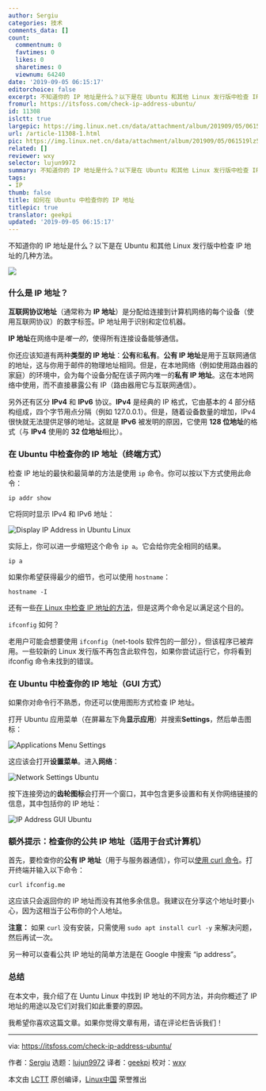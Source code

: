 ```yaml
---
author: Sergiu
categories: 技术
comments_data: []
count:
  commentnum: 0
  favtimes: 0
  likes: 0
  sharetimes: 0
  viewnum: 64240
date: '2019-09-05 06:15:17'
editorchoice: false
excerpt: 不知道你的 IP 地址是什么？以下是在 Ubuntu 和其他 Linux 发行版中检查 IP 地址的几种方法。
fromurl: https://itsfoss.com/check-ip-address-ubuntu/
id: 11308
islctt: true
largepic: https://img.linux.net.cn/data/attachment/album/201909/05/061519lz58opfcjp4pj0c1.png
url: /article-11308-1.html
pic: https://img.linux.net.cn/data/attachment/album/201909/05/061519lz58opfcjp4pj0c1.png.thumb.jpg
related: []
reviewer: wxy
selector: lujun9972
summary: 不知道你的 IP 地址是什么？以下是在 Ubuntu 和其他 Linux 发行版中检查 IP 地址的几种方法。
tags:
- IP
thumb: false
title: 如何在 Ubuntu 中检查你的 IP 地址
titlepic: true
translator: geekpi
updated: '2019-09-05 06:15:17'
---
```


不知道你的 IP 地址是什么？以下是在 Ubuntu 和其他 Linux 发行版中检查 IP 地址的几种方法。


![](/data/attachment/album/201909/05/061519lz58opfcjp4pj0c1.png)


### 什么是 IP 地址？


**互联网协议地址**（通常称为 **IP 地址**）是分配给连接到计算机网络的每个设备（使用互联网协议）的数字标签。IP 地址用于识别和定位机器。


**IP 地址**在网络中是*唯一的*，使得所有连接设备能够通信。


你还应该知道有两种**类型的 IP 地址**：**公有**和**私有**。**公有 IP 地址**是用于互联网通信的地址，这与你用于邮件的物理地址相同。但是，在本地网络（例如使用路由器的家庭）的环境中，会为每个设备分配在该子网内唯一的**私有 IP 地址**。这在本地网络中使用，而不直接暴露公有 IP（路由器用它与互联网通信）。


另外还有区分 **IPv4** 和 **IPv6** 协议。**IPv4** 是经典的 IP 格式，它由基本的 4 部分结构组成，四个字节用点分隔（例如 127.0.0.1）。但是，随着设备数量的增加，IPv4 很快就无法提供足够的地址。这就是 **IPv6** 被发明的原因，它使用 **128 位地址**的格式（与 **IPv4** 使用的 **32 位地址**相比）。


### 在 Ubuntu 中检查你的 IP 地址（终端方式）


检查 IP 地址的最快和最简单的方法是使用 `ip` 命令。你可以按以下方式使用此命令：



```
ip addr show
```

它将同时显示 IPv4 和 IPv6 地址：


![Display IP Address in Ubuntu Linux](/data/attachment/album/201909/05/061520f07p0z95qz4rxpi5.png)


实际上，你可以进一步缩短这个命令 `ip a`。它会给你完全相同的结果。



```
ip a
```

如果你希望获得最少的细节，也可以使用 `hostname`：



```
hostname -I
```

还有一些[在 Linux 中检查 IP 地址的方法](https://linuxhandbook.com/find-ip-address/)，但是这两个命令足以满足这个目的。


`ifconfig` 如何？


老用户可能会想要使用 `ifconfig`（net-tools 软件包的一部分），但该程序已被弃用。一些较新的 Linux 发行版不再包含此软件包，如果你尝试运行它，你将看到 ifconfig 命令未找到的错误。


### 在 Ubuntu 中检查你的 IP 地址（GUI 方式）


如果你对命令行不熟悉，你还可以使用图形方式检查 IP 地址。


打开 Ubuntu 应用菜单（在屏幕左下角**显示应用**）并搜索**Settings**，然后单击图标：


![Applications Menu Settings](/data/attachment/album/201909/05/061521sx6mepmlolrm66px.jpg)


这应该会打开**设置菜单**。进入**网络**：


![Network Settings Ubuntu](/data/attachment/album/201909/05/061522artoiggzfrbr2oyi.jpg)


按下连接旁边的**齿轮图标**会打开一个窗口，其中包含更多设置和有关你网络链接的信息，其中包括你的 IP 地址：


![IP Address GUI Ubuntu](/data/attachment/album/201909/05/061523cb0wm44bmop313we.png)


### 额外提示：检查你的公共 IP 地址（适用于台式计算机）


首先，要检查你的**公有 IP 地址**（用于与服务器通信），你可以[使用 curl 命令](https://linuxhandbook.com/curl-command-examples/)。打开终端并输入以下命令：



```
curl ifconfig.me
```

这应该只会返回你的 IP 地址而没有其他多余信息。我建议在分享这个地址时要小心，因为这相当于公布你的个人地址。


**注意：** 如果 `curl` 没有安装，只需使用 `sudo apt install curl -y` 来解决问题，然后再试一次。


另一种可以查看公共 IP 地址的简单方法是在 Google 中搜索 “ip address”。


### 总结


在本文中，我介绍了在 Uuntu Linux 中找到 IP 地址的不同方法，并向你概述了 IP 地址的用途以及它们对我们如此重要的原因。


我希望你喜欢这篇文章。如果你觉得文章有用，请在评论栏告诉我们！




---


via: <https://itsfoss.com/check-ip-address-ubuntu/>


作者：[Sergiu](https://itsfoss.com/author/sergiu/) 选题：[lujun9972](https://github.com/lujun9972) 译者：[geekpi](https://github.com/geekpi) 校对：[wxy](https://github.com/wxy)


本文由 [LCTT](https://github.com/LCTT/TranslateProject) 原创编译，[Linux中国](https://linux.cn/) 荣誉推出